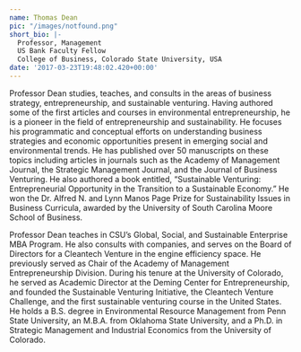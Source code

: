 ```yaml
---
name: Thomas Dean
pic: "/images/notfound.png"
short_bio: |-
  Professor, Management
  US Bank Faculty Fellow
  College of Business, Colorado State University, USA
date: '2017-03-23T19:48:02.420+00:00'
---
```

Professor Dean studies, teaches, and consults in the areas of business strategy, entrepreneurship, and sustainable venturing.   Having authored some of the first articles and courses in environmental entrepreneurship, he is a pioneer in the field of entrepreneurship and sustainability.  He focuses his programmatic and conceptual efforts on understanding business strategies and economic opportunities present in emerging social and environmental trends.  He has published over 50 manuscripts on these topics including articles in journals such as the Academy of Management Journal, the Strategic Management Journal, and the Journal of Business Venturing.  He also authored a book entitled, “Sustainable Venturing: Entrepreneurial Opportunity in the Transition to a Sustainable Economy.”  He won the Dr. Alfred N. and Lynn Manos Page Prize for Sustainability Issues in Business Curricula, awarded by the University of South Carolina Moore School of Business.

Professor Dean teaches in CSU’s Global, Social, and Sustainable Enterprise MBA Program.  He also consults with companies, and serves on the Board of Directors for a Cleantech Venture in the engine efficiency space.  He previously served as Chair of the Academy of Management Entrepreneurship Division. During his tenure at the University of Colorado, he served as Academic Director at the Deming Center for Entrepreneurship, and founded the Sustainable Venturing Initiative, the Cleantech Venture Challenge, and the first sustainable venturing course in the United States. He holds a B.S. degree in Environmental Resource Management from Penn State University, an M.B.A. from Oklahoma State University, and a Ph.D. in Strategic Management and Industrial Economics from the University of Colorado.
